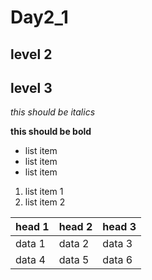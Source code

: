 # Day2_1

## level 2

## level 3

*this should be italics*

**this should be bold**

* list item
* list item
* list item



1. list item 1
2. list item 2


| head 1 | head 2 | head 3 |
|--------|--------|--------|
| data 1 | data 2 | data 3 |
| data 4 | data 5 | data 6 |
